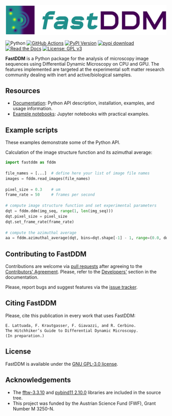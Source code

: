 ![FastDDM](docs/source/fastddm-logo-horizontal.svg)

![Python](https://img.shields.io/badge/python-3.8%20%7C%203.12-blue)
[![GitHub Actions](https://github.com/somexlab/fastddm/actions/workflows/test.yml/badge.svg?branch=main)](https://github.com/somexlab/fastddm/actions/workflows/test.yml)
[![PyPI Version](https://badge.fury.io/py/fastddm.svg)](https://pypi.org/project/fastddm/)
[![pypi download](https://static.pepy.tech/personalized-badge/fastddm?period=total&units=international_system&left_color=grey&right_color=brightgreen&left_text=downloads)](https://pypi.org/project/fastddm/)
[![Read the Docs](https://readthedocs.org/projects/fastddm/badge/?version=latest)](https://fastddm.readthedocs.io/en/latest/?badge=latest)
[![License: GPL v3](https://img.shields.io/badge/License-GPLv3-blue.svg)](LICENSE)

**FastDDM** is a Python package for the analysis of microscopy image sequences using Differential Dynamic Microscopy on CPU and GPU.
The features implemented are targeted at the experimental soft matter research community dealing with inert and active/biological samples.

## Resources
- [Documentation](https://fastddm.readthedocs.io/):
  Python API description, installation, examples, and usage information.
- [Example notebooks](https://github.com/somexlab/fastddm-tutorials):
  Jupyter notebooks with practical examples.

## Example scripts
These examples demonstrate some of the Python API.

Calculation of the image structure function and its azimuthal average:

```python
import fastddm as fddm

file_names = [...]  # define here your list of image file names 
images = fddm.read_images(file_names)

pixel_size = 0.3    # um
frame_rate = 50     # frames per second
    
# compute image structure function and set experimental parameters
dqt = fddm.ddm(img_seq, range(1, len(img_seq)))
dqt.pixel_size = pixel_size
dqt.set_frame_rate(frame_rate)

# compute the azimuthal average
aa = fddm.azimuthal_average(dqt, bins=dqt.shape[-1] - 1, range=(0.0, dqt.ky[-1]))
```

## Contributing to FastDDM
Contributions are welcome via [pull requests](https://github.com/somexlab/fastddm/pulls) after
agreeing to the [Contributors' Agreement](https://github.com/somexlab/fastddm/CONTRIBUTING.rst).
Please, refer to the [Developers'](https://fastddm.readthedocs.io/en/latest/contributing.html) section in the documentation.

Please, report bugs and suggest features via the [issue tracker](https://github.com/somexlab/fastddm/issues).

## Citing FastDDM
Please, cite this publication in every work that uses FastDDM:

    E. Lattuada, F. Krautgasser, F. Giavazzi, and R. Cerbino.
    The Hitchhiker’s Guide to Differential Dynamic Microscopy.
    (In preparation.)

## License
FastDDM is available under the [GNU GPL-3.0 license](LICENSE).

## Acknowledgements
* The [fftw-3.3.10](https://www.fftw.org/) and [pybind11 2.10.0](https://github.com/pybind/pybind11) libraries are included in the source tree.
* This project was funded by the Austrian Science Fund (FWF), Grant Number M 3250-N.
